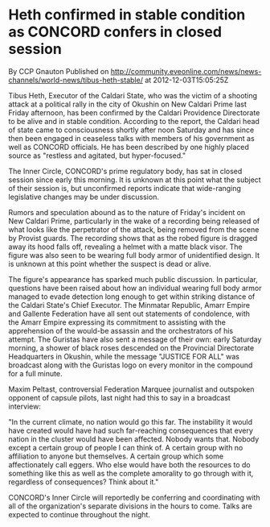 # Heth confirmed in stable condition as CONCORD confers in closed session
By CCP Gnauton
Published on http://community.eveonline.com/news/news-channels/world-news/tibus-heth-stable/ at 2012-12-03T15:05:25Z

Tibus Heth, Executor of the Caldari State, who was the victim of a shooting attack at a political rally in the city of Okushin on New Caldari Prime last Friday afternoon, has been confirmed by the Caldari Providence Directorate to be alive and in stable condition. According to the report, the Caldari head of state came to consciousness shortly after noon Saturday and has since then been engaged in ceaseless talks with members of his government as well as CONCORD officials. He has been described by one highly placed source as "restless and agitated, but hyper-focused."

The Inner Circle, CONCORD's prime regulatory body, has sat in closed session since early this morning. It is unknown at this point what the subject of their session is, but unconfirmed reports indicate that wide-ranging legislative changes may be under discussion.

Rumors and speculation abound as to the nature of Friday's incident on New Caldari Prime, particularly in the wake of a recording being released of what looks like the perpetrator of the attack, being removed from the scene by Provist guards. The recording shows that as the robed figure is dragged away its hood falls off, revealing a helmet with a matte black visor. The figure was also seen to be wearing full body armor of unidentified design. It is unknown at this point whether the suspect is dead or alive.

The figure's appearance has sparked much public discussion. In particular, questions have been raised about how an individual wearing full body armor managed to evade detection long enough to get within striking distance of the Caldari State's Chief Executor. The Minmatar Republic, Amarr Empire and Gallente Federation have all sent out statements of condolence, with the Amarr Empire expressing its commitment to assisting with the apprehension of the would-be assassin and the orchestrators of his attempt. The Guristas have also sent a message of their own: early Saturday morning, a shower of black roses descended on the Provincial Directorate Headquarters in Okushin, while the message "JUSTICE FOR ALL" was broadcast along with the Guristas logo on every monitor in the compound for a full minute.

Maxim Peltast, controversial Federation Marquee journalist and outspoken opponent of capsule pilots, last night had this to say in a broadcast interview:

"In the current climate, no nation would go this far. The instability it would have created would have had such far-reaching consequences that every nation in the cluster would have been affected. Nobody wants that. Nobody except a certain group of people I can think of. A certain group with no affiliation to anyone but themselves. A certain group which some affectionately call eggers. Who else would have both the resources to do something like this as well as the complete amorality to go through with it, regardless of consequences? Think about it."

CONCORD's Inner Circle will reportedly be conferring and coordinating with all of the organization's separate divisions in the hours to come. Talks are expected to continue throughout the night.

